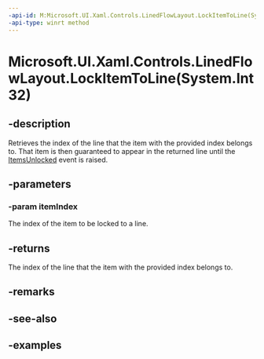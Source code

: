 ```yaml
---
-api-id: M:Microsoft.UI.Xaml.Controls.LinedFlowLayout.LockItemToLine(System.Int32)
-api-type: winrt method
---
```


# Microsoft.UI.Xaml.Controls.LinedFlowLayout.LockItemToLine(System.Int32)

<!--
public int LockItemToLine (int itemIndex);
-->


## -description

Retrieves the index of the line that the item with the provided index belongs to. That item is then guaranteed to appear in the returned line until the [ItemsUnlocked](linedflowlayout_itemsunlocked.md) event is raised.

## -parameters

### -param itemIndex

The index of the item to be locked to a line.

## -returns

The index of the line that the item with the provided index belongs to.

## -remarks

## -see-also

## -examples


